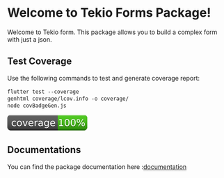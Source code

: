 # Welcome to Tekio Forms Package!

Welcome to Tekio form.
This package allows you to build a complex form with just a json.

## Test Coverage
Use the following commands to test and generate coverage report:
```
flutter test --coverage
genhtml coverage/lcov.info -o coverage/
node covBadgeGen.js
```

![Coverage](./coverage_badge.svg?sanitize=true)

## Documentations

You can find the package documentation here :[documentation](/documentation/tekio_forms_doc.md)


